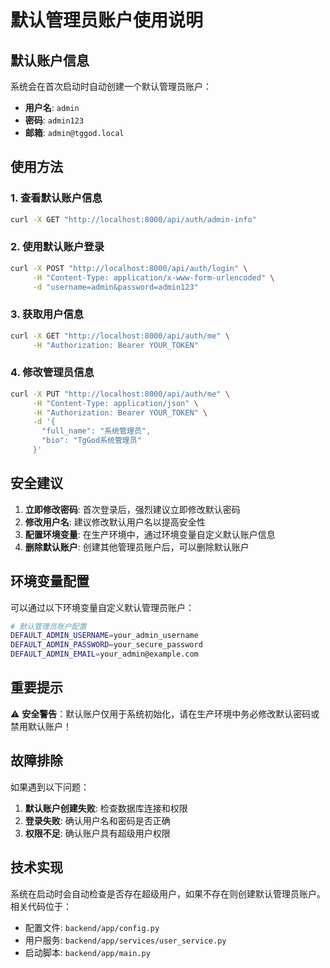 # 默认管理员账户使用说明

## 默认账户信息

系统会在首次启动时自动创建一个默认管理员账户：

- **用户名**: `admin`
- **密码**: `admin123`
- **邮箱**: `admin@tggod.local`

## 使用方法

### 1. 查看默认账户信息

```bash
curl -X GET "http://localhost:8000/api/auth/admin-info"
```

### 2. 使用默认账户登录

```bash
curl -X POST "http://localhost:8000/api/auth/login" \
     -H "Content-Type: application/x-www-form-urlencoded" \
     -d "username=admin&password=admin123"
```

### 3. 获取用户信息

```bash
curl -X GET "http://localhost:8000/api/auth/me" \
     -H "Authorization: Bearer YOUR_TOKEN"
```

### 4. 修改管理员信息

```bash
curl -X PUT "http://localhost:8000/api/auth/me" \
     -H "Content-Type: application/json" \
     -H "Authorization: Bearer YOUR_TOKEN" \
     -d '{
       "full_name": "系统管理员",
       "bio": "TgGod系统管理员"
     }'
```

## 安全建议

1. **立即修改密码**: 首次登录后，强烈建议立即修改默认密码
2. **修改用户名**: 建议修改默认用户名以提高安全性
3. **配置环境变量**: 在生产环境中，通过环境变量自定义默认账户信息
4. **删除默认账户**: 创建其他管理员账户后，可以删除默认账户

## 环境变量配置

可以通过以下环境变量自定义默认管理员账户：

```bash
# 默认管理员账户配置
DEFAULT_ADMIN_USERNAME=your_admin_username
DEFAULT_ADMIN_PASSWORD=your_secure_password
DEFAULT_ADMIN_EMAIL=your_admin@example.com
```

## 重要提示

⚠️ **安全警告**：默认账户仅用于系统初始化，请在生产环境中务必修改默认密码或禁用默认账户！

## 故障排除

如果遇到以下问题：

1. **默认账户创建失败**: 检查数据库连接和权限
2. **登录失败**: 确认用户名和密码是否正确
3. **权限不足**: 确认账户具有超级用户权限

## 技术实现

系统在启动时会自动检查是否存在超级用户，如果不存在则创建默认管理员账户。相关代码位于：

- 配置文件: `backend/app/config.py`
- 用户服务: `backend/app/services/user_service.py`
- 启动脚本: `backend/app/main.py`